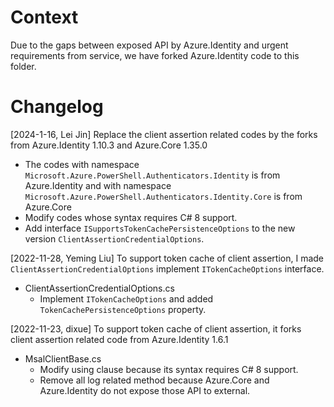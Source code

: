 # Context
Due to the gaps between exposed API by Azure.Identity and urgent requirements from service, we have forked Azure.Identity code to this folder. 

# Changelog
[2024-1-16, Lei Jin] Replace the client assertion related codes by the forks from Azure.Identity 1.10.3 and Azure.Core 1.35.0
* The codes with namespace `Microsoft.Azure.PowerShell.Authenticators.Identity` is from Azure.Identity and with namespace `Microsoft.Azure.PowerShell.Authenticators.Identity.Core` is from Azure.Core
* Modify codes whose syntax requires C# 8 support.
* Add interface `ISupportsTokenCachePersistenceOptions` to the new version `ClientAssertionCredentialOptions`.

[2022-11-28, Yeming Liu] To support token cache of client assertion, I made `ClientAssertionCredentialOptions` implement `ITokenCacheOptions` interface.
* ClientAssertionCredentialOptions.cs
  * Implement `ITokenCacheOptions` and added `TokenCachePersistenceOptions` property.

[2022-11-23, dixue] To support token cache of client assertion, it forks client assertion related code from Azure.Identity 1.6.1
* MsalClientBase.cs
  * Modify using clause because its syntax requires C# 8 support.
  * Remove all log related method because Azure.Core and Azure.Identity do not expose those API to external.
